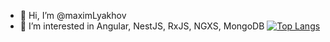 - 👋 Hi, I’m @maximLyakhov
- 👀 I’m interested in Angular, NestJS, RxJS, NGXS, MongoDB
[![Top Langs](https://github-readme-stats.vercel.app/api/top-langs/?username=maximLyakhov)](https://github.com/anuraghazra/github-readme-stats)

